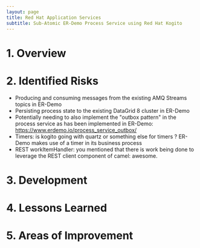 ```yaml
---
layout: page
title: Red Hat Application Services
subtitle: Sub-Atomic ER-Demo Process Service using Red Hat Kogito
---
```

# 1. Overview

# 2. Identified Risks

- Producing and consuming messages from the existing AMQ Streams topics in ER-Demo
- Persisting process state to the existing DataGrid 8 cluster in ER-Demo
- Potentially needing to also implement the "outbox pattern" in  the process service as has been implemented in ER-Demo:   https://www.erdemo.io/process_service_outbox/
- Timers:   is kogito going with quartz or something else for timers ?   ER-Demo makes use of a timer in its business process
- REST workItemHandler:  you mentioned that there is work being done to leverage the REST client component of camel:   awesome.

# 3. Development
# 4. Lessons Learned
# 5. Areas of Improvement
